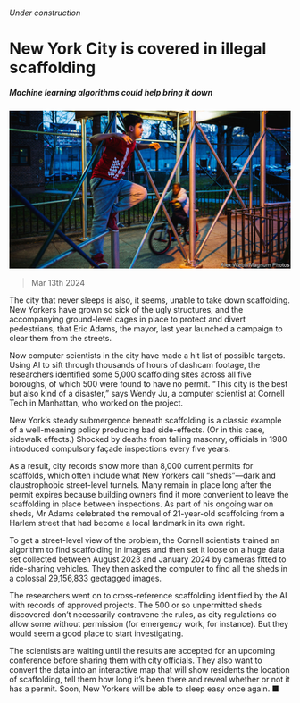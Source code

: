 ###### Under construction

# New York City is covered in illegal scaffolding 

##### Machine learning algorithms could help bring it down 

![image](images/20240316_STP002.jpg) 

> Mar 13th 2024 

The city that never sleeps is also, it seems, unable to take down scaffolding. New Yorkers have grown so sick of the ugly structures, and the accompanying ground-level cages in place to protect and divert pedestrians, that Eric Adams, the mayor, last year launched a campaign to clear them from the streets.

Now computer scientists in the city have made a hit list of possible targets. Using AI to sift through thousands of hours of dashcam footage, the researchers identified some 5,000 scaffolding sites across all five boroughs, of which 500 were found to have no permit. “This city is the best but also kind of a disaster,” says Wendy Ju, a computer scientist at Cornell Tech in Manhattan, who worked on the project.

New York’s steady submergence beneath scaffolding is a classic example of a well-meaning policy producing bad side-effects. (Or in this case, sidewalk effects.) Shocked by deaths from falling masonry, officials in 1980 introduced compulsory façade inspections every five years.

As a result, city records show more than 8,000 current permits for scaffolds, which often include what New Yorkers call “sheds”—dark and claustrophobic street-level tunnels. Many remain in place long after the permit expires because building owners find it more convenient to leave the scaffolding in place between inspections. As part of his ongoing war on sheds, Mr Adams celebrated the removal of 21-year-old scaffolding from a Harlem street that had become a local landmark in its own right.

To get a street-level view of the problem, the Cornell scientists trained an algorithm to find scaffolding in images and then set it loose on a huge data set collected between August 2023 and January 2024 by cameras fitted to ride-sharing vehicles. They then asked the computer to find all the sheds in a colossal 29,156,833 geotagged images.

The researchers went on to cross-reference scaffolding identified by the AI with records of approved projects. The 500 or so unpermitted sheds discovered don’t necessarily contravene the rules, as city regulations do allow some without permission (for emergency work, for instance). But they would seem a good place to start investigating.

The scientists are waiting until the results are accepted for an upcoming conference before sharing them with city officials. They also want to convert the data into an interactive map that will show residents the location of scaffolding, tell them how long it’s been there and reveal whether or not it has a permit. Soon, New Yorkers will be able to sleep easy once again. ■


